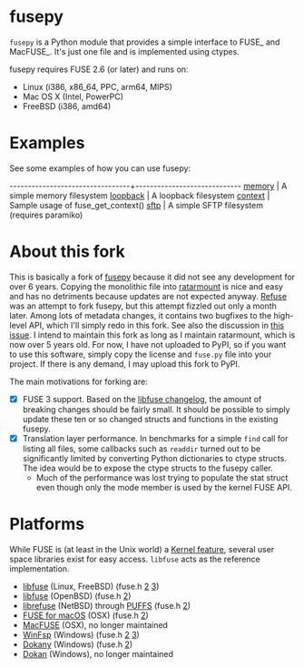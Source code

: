 # fusepy

``fusepy`` is a Python module that provides a simple interface to FUSE_ and
MacFUSE_. It's just one file and is implemented using ctypes.

fusepy requires FUSE 2.6 (or later) and runs on:

- Linux (i386, x86_64, PPC, arm64, MIPS)
- Mac OS X (Intel, PowerPC)
- FreeBSD (i386, amd64)


# Examples

See some examples of how you can use fusepy:

---------------------------------+-----------------------------
[memory](examples/memory.py)     | A simple memory filesystem
[loopback](examples/loopback.py) | A loopback filesystem
[context](examples/context.py)   | Sample usage of fuse_get_context()
[sftp](examples/sftp.py)         | A simple SFTP filesystem (requires paramiko)


# About this fork

This is basically a fork of [fusepy](https://github.com/fusepy/fusepy) because it did not see any development for over 6 years.
Copying the monolithic file into [ratarmount](https://github.com/mxmlnkn/ratarmount) is nice and easy and has no detriments because updates are not expected anyway.
[Refuse](https://github.com/pleiszenburg/refuse/) was an attempt to fork fusepy, but this attempt fizzled out only a month later. Among lots of metadata changes, it contains two bugfixes to the high-level API, which I'll simply redo in this fork.
See also the discussion in [this issue](https://github.com/mxmlnkn/ratarmount/issues/101).
I intend to maintain this fork as long as I maintain ratarmount, which is now over 5 years old.
For now, I have not uploaded to PyPI, so if you want to use this software, simply copy the license and `fuse.py` file into your project.
If there is any demand, I may upload this fork to PyPI.

The main motivations for forking are:

 - [x] FUSE 3 support. Based on the [libfuse changelog](https://github.com/libfuse/libfuse/blob/master/ChangeLog.rst#libfuse-300-2016-12-08), the amount of breaking changes should be fairly small. It should be possible to simply update these ten or so changed structs and functions in the existing fusepy.
 - [x] Translation layer performance. In benchmarks for a simple `find` call for listing all files, some callbacks such as `readdir` turned out to be significantly limited by converting Python dictionaries to ctype structs. The idea would be to expose the ctype structs to the fusepy caller.
   - Much of the performance was lost trying to populate the stat struct even though only the mode member is used by the kernel FUSE API.


# Platforms

While FUSE is (at least in the Unix world) a [Kernel feature](https://man7.org/linux/man-pages/man4/fuse.4.html), several user space libraries exist for easy access.
`libfuse` acts as the reference implementation.

 - [libfuse](https://github.com/libfuse/libfuse) (Linux, FreeBSD) (fuse.h [2](https://github.com/libfuse/libfuse/blob/fuse-2_9_bugfix/include/fuse.h) [3](https://github.com/libfuse/libfuse/blob/master/include/fuse.h))
 - [libfuse](https://github.com/openbsd/src/tree/master/lib/libfuse) (OpenBSD) (fuse.h [2](https://github.com/openbsd/src/blob/master/lib/libfuse/fuse.h))
 - [librefuse](https://github.com/NetBSD/src/tree/netbsd-8/lib/librefuse) (NetBSD) through [PUFFS](https://en.wikipedia.org/wiki/PUFFS_(NetBSD)) (fuse.h [2](https://github.com/NetBSD/src/blob/netbsd-8/lib/librefuse/fuse.h))
 - [FUSE for macOS](https://github.com/osxfuse/osxfuse) (OSX) (fuse.h [2](https://github.com/osxfuse/fuse/blob/master/include/fuse.h))
 - [MacFUSE](https://code.google.com/archive/p/macfuse/) (OSX), no longer maintained
 - [WinFsp](https://github.com/billziss-gh/winfsp) (Windows) (fuse.h [2](https://github.com/winfsp/winfsp/blob/master/inc/fuse/fuse.h) [3](https://github.com/winfsp/winfsp/blob/master/inc/fuse3/fuse.h))
 - [Dokany](https://github.com/dokan-dev/dokany) (Windows) (fuse.h [2](https://github.com/dokan-dev/dokany/blob/master/dokan_fuse/include/fuse.h))
 - [Dokan](https://code.google.com/archive/p/dokan/) (Windows), no longer maintained
